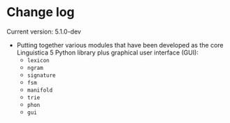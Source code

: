 Change log
==========

Current version: 5.1.0-dev

* Putting together various modules that have been developed as the core
  Linguistica 5 Python library plus graphical user interface (GUI):
  - `lexicon`
  - `ngram`
  - `signature`
  - `fsm`
  - `manifold`
  - `trie`
  - `phon`
  - `gui`

